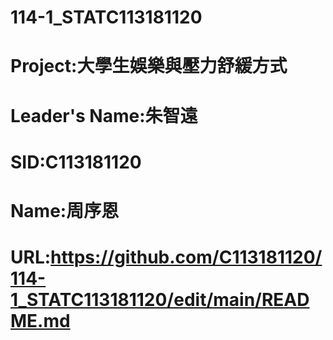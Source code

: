 # 114-1_STATC113181120
# Project:大學生娛樂與壓力舒緩方式
# Leader's Name:朱智遠
# SID:C113181120
# Name:周序恩
# URL:https://github.com/C113181120/114-1_STATC113181120/edit/main/README.md
